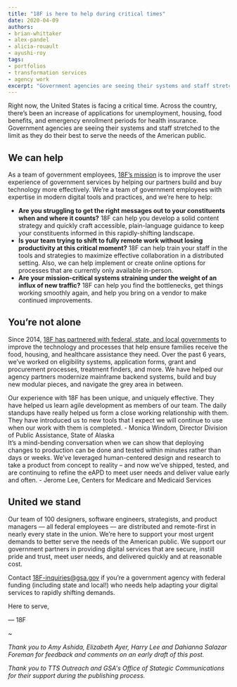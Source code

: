 ```yaml
---
title: "18F is here to help during critical times"
date: 2020-04-09
authors:
- brian-whittaker
- alex-pandel
- alicia-rouault
- ayushi-roy
tags:
- portfolios
- transformation services
- agency work
excerpt: "Government agencies are seeing their systems and staff stretched to the max as they do their best to serve the public. 18F is a team of government employees with expertise in modern digital tools and practices, and we’re here to help"
---
```


Right now, the United States is facing a critical time. Across the country, there’s been an increase of applications for unemployment, housing, food benefits, and emergency enrollment periods for health insurance. Government agencies are seeing their systems and staff stretched to the limit as they do their best to serve the needs of the American public.

## We can help

As a team of government employees, [18F’s mission](https://18f.gsa.gov/about/) is to improve the user experience of government services by helping our partners build and buy technology more effectively. We’re a team of government employees with expertise in modern digital tools and practices, and we’re here to help:

- **Are you struggling to get the right messages out to your constituents when and where it counts?** 18F can help you develop a solid content strategy and quickly craft accessible, plain-language guidance to keep your constituents informed in this rapidly-shifting landscape.
- **Is your team trying to shift to fully remote work without losing productivity at this critical moment?** 18F can help train your staff in the tools and strategies to maximize effective collaboration in a distributed setting. Also, we can help implement or create online options for processes that are currently only available in-person.
- **Are your mission-critical systems straining under the weight of an influx of new traffic?** 18F can help you find the bottlenecks, get things working smoothly again, and help you bring on a vendor to make continued improvements.

## You’re not alone

Since 2014, [18F has partnered with federal, state, and local governments](https://18f.gsa.gov/what-we-deliver/#some-agencies-weve-worked-with) to improve the technology and processes that help ensure families receive the food, housing, and healthcare assistance they need. Over the past 6 years, we’ve worked on eligibility systems, application forms, grant and procurement processes, treatment finders, and more. We have helped our agency partners modernize mainframe backend systems, build and buy new modular pieces, and navigate the grey area in between.

<div class="testimonial-blockquote">
Our experience with 18F has been unique, and uniquely effective. They have helped us learn agile development as members of our team. The daily standups have really helped us form a close working relationship with them. They have introduced us to new tools that I expect we will continue to use when our work with them is completed.
  <span>- Monica Windom, Director Division of Public Assistance, State of Alaska</span>
</div>

<div class="testimonial-blockquote">
It’s a mind-bending conversation when we can show that deploying changes to production can be done and tested within minutes rather than days or weeks. We’ve leveraged human-centered design and research to take a product from concept to reality – and now we’ve shipped, tested, and are continuing to refine the eAPD to meet user needs and deliver value early and often.
  <span>- Jerome Lee, Centers for Medicare and Medicaid Services</span>
</div>

## United we stand

Our team of 100 designers, software engineers, strategists, and product managers — all federal employees — are distributed and remote-first in nearly every state in the union. We’re here to support your most urgent demands to better serve the needs of the American public. We support our government partners in providing digital services that are secure, instill pride and trust, meet user needs, and delivered quickly and at reasonable cost.

Contact 18F-inquiries@gsa.gov if you’re a government agency with federal funding (including state and local!) who needs help adapting your
digital services to rapidly shifting demands.

Here to serve,

— 18F

~

*Thank you to Amy Ashida, Elizabeth Ayer, Harry Lee and Dahianna Salazar Foreman for feedback and comments on an early draft of this post.*

*Thank you to TTS Outreach and GSA's Office of Stategic Communications for their support during the publishing process.*
